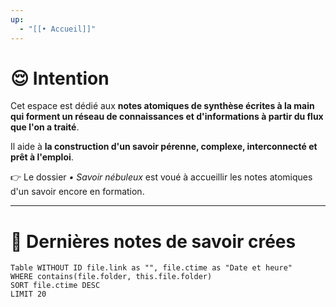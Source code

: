 ```yaml
---
up:
  - "[[• Accueil]]"
---
```

# 😌 Intention
Cet espace est dédié aux **notes atomiques de synthèse écrites à la main qui forment un réseau de connaissances et d'informations à partir du flux que l'on a traité**.

Il aide à **la construction d'un savoir pérenne, complexe, interconnecté et prêt à l'emploi**.

👉 Le dossier *• Savoir nébuleux* est voué à accueillir les notes atomiques d'un savoir encore en formation.

---

# 👀 Dernières notes de savoir crées
```dataview
Table WITHOUT ID file.link as "", file.ctime as "Date et heure"
WHERE contains(file.folder, this.file.folder)
SORT file.ctime DESC 
LIMIT 20
```
